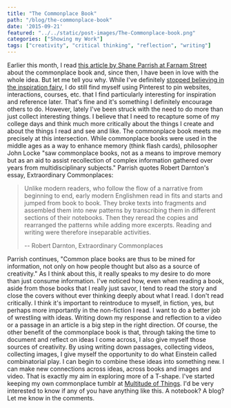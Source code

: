 ```yaml
---
title: "The Commonplace Book"
path: "/blog/the-commonplace-book"
date: '2015-09-21'
featured: "../../static/post-images/The-Commonplace-book.png"
categories: ["Showing my Work"]
tags: ["creativity", "critical thinking", "reflection", "writing"]
---
```


Earlier this month, I read [this article by Shane Parrish at Farnam Street](https://www.farnamstreetblog.com/2014/07/networked-knowledge-and-combinatorial-creativity/) about the commonplace book and, since then, I have been in love with the whole idea. But let me tell you why. While I've definitely [stopped believing in the inspiration fairy](https://deardesignstudent.com/stop-looking-for-the-inspiration-fairy-4f5e3dbfc69d), I do still find myself using Pinterest to pin websites, interactions, courses, etc. that I find particularly interesting for inspiration and reference later. That's fine and it's something I definitely encourage others to do. However, lately I've been struck with the need to do more than just collect interesting things. I believe that I need to recapture some of my college days and think much more critically about the things I create and about the things I read and see and like. The commonplace book meets me precisely at this intersection. While commonplace books were used in the middle ages as a way to enhance memory (think flash cards), philosopher John Locke "saw commonplace books, not as a means to improve memory but as an aid to assist recollection of complex information gathered over years from multidisciplinary subjects." Parrish quotes Robert Darnton's essay, Extraordinary Commonplaces:

> Unlike modern readers, who follow the flow of a narrative from beginning to end, early modern Englishmen read in fits and starts and jumped from book to book. They broke texts into fragments and assembled them into new patterns by transcribing them in different sections of their notebooks. Then they reread the copies and rearranged the patterns while adding more excerpts. Reading and writing were therefore inseparable activities.
>
> -- Robert Darnton, Extraordinary Commonplaces

Parrish continues, "Common place books are thus to be mined for information, not only on how people thought but also as a source of creativity." As I think about this, it really speaks to my desire to do more than just consume information. I've noticed how, even when reading a book, aside from those books that I really just savor, I tend to read the story and close the covers without ever thinking deeply about what I read. I don't read critically. I think it's important to reintroduce to myself, in fiction, yes, but perhaps more importantly in the non-fiction I read. I want to do a better job of wrestling with ideas. Writing down my response and reflection to a video or a passage in an article is a big step in the right direction. Of course, the other benefit of the commonplace book is that, through taking the time to document and reflect on ideas I come across, I also give myself those sources of creativity. By using writing down passages, collecting videos, collecting images, I give myself the opportunity to do what Einstein called combinatorial play. I can begin to combine these ideas into something new. I can make new connections across ideas, across books and images and video. That is exactly my aim in exploring more of a T-shape. I've started keeping my own commonplace tumblr at [Multitude of Things](http://knanthony.tumblr.com/). I'd be very interested to know if any of you have anything like this. A notebook? A blog? Let me know in the comments.
